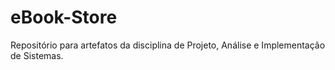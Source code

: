 eBook-Store
===========

Repositório para artefatos da disciplina de Projeto, Análise e Implementação de Sistemas.
